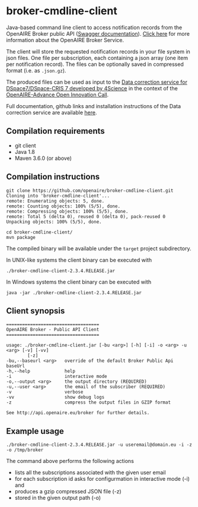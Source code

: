 # broker-cmdline-client
Java-based command line client to access notification records from the OpenAIRE Broker public API (<a href="https://api.openaire.eu/broker">Swagger documentation</a>). <a href="https://www.openaire.eu/content-enrichment-guide">Click here</a> for more information about the OpenAIRE Broker Service.

The client will store the requested notification records in your file system in json files. One file per subscription, each containing a json array (one item per notification record). The files can be optionally saved in compressed format (i.e. as `.json.gz`).

The produced files can be used as input to the <a href="https://4science.github.io/oaire-eld/#/data-correction">Data correction service for DSpace7/DSpace-CRIS 7 developed by 4Science</a> in the context of the <a href="https://www.openaire.eu/open-innovation-in-openaire">OpenAIRE-Advance Open Innovation Call</a>.

Full documentation, github links and installation instructions of the Data correction service are available <a href="https://4science.github.io/oaire-eld">here</a>.

## Compilation requirements
- git client
- Java 1.8
- Maven 3.6.0 (or above)

## Compilation instructions

```
git clone https://github.com/openaire/broker-cmdline-client.git                                                                                                   
Cloning into 'broker-cmdline-client'...
remote: Enumerating objects: 5, done.
remote: Counting objects: 100% (5/5), done.
remote: Compressing objects: 100% (5/5), done.
remote: Total 5 (delta 0), reused 0 (delta 0), pack-reused 0
Unpacking objects: 100% (5/5), done.

cd broker-cmdline-client/
mvn package
```

The compiled binary will be available under the `target` project subdirectory.

In UNIX-like systems the client binary can be executed with

```
./broker-cmdline-client-2.3.4.RELEASE.jar 
```

In Windows systems the client binary can be executed with
```
java -jar ./broker-cmdline-client-2.3.4.RELEASE.jar 
```


## Client synopsis

``` 
===================================
OpenAIRE Broker - Public API Client
===================================

usage: ./broker-cmdline-client.jar [-bu <arg>] [-h] [-i] -o <arg> -u <arg> [-v] [-vv]
        [-z]
-bu,--baseurl <arg>   override of the default Broker Public Api baseUrl
-h,--help             help
-i                    interactive mode
-o,--output <arg>     the output directory (REQUIRED)
-u,--user <arg>       the email of the subscriber (REQUIRED)
-v                    verbose
-vv                   show debug logs
-z                    compress the output files in GZIP format

See http://api.openaire.eu/broker for further details.
```

## Example usage

```
./broker-cmdline-client-2.3.4.RELEASE.jar -u useremail@domain.eu -i -z  -o /tmp/broker 
```

The command above performs the following actions
- lists all the subscriptions associated with the given user email
- for each subscription id asks for configurmation in interactive mode (-i) and
- produces a gzip compressed JSON file (-z)
- stored in the given output path (-o)


